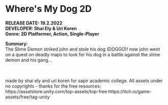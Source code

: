 # Where's My Dog 2D
<b>RELEASE DATE: 19.2.2022
<br>
DEVELOPER: Shai Ely & Uri Koren
<br>
Genre: 2D Platformer, Action, Single-Player
</b>

<b>Summary:</b>
<br>
The Slime Demon striked john and stole his dog (DOGGO)! now john went on a quest on deadly maps to look for his dog in a battle against the slime demon and his gang...


<br>
<br>
made by shai ely and uri koren for sapir academic college.
All assets under no copyrights - thanks for the free resources:
https://assetstore.unity.com/top-assets/top-free
https://itch.io/game-assets/free/tag-unity
